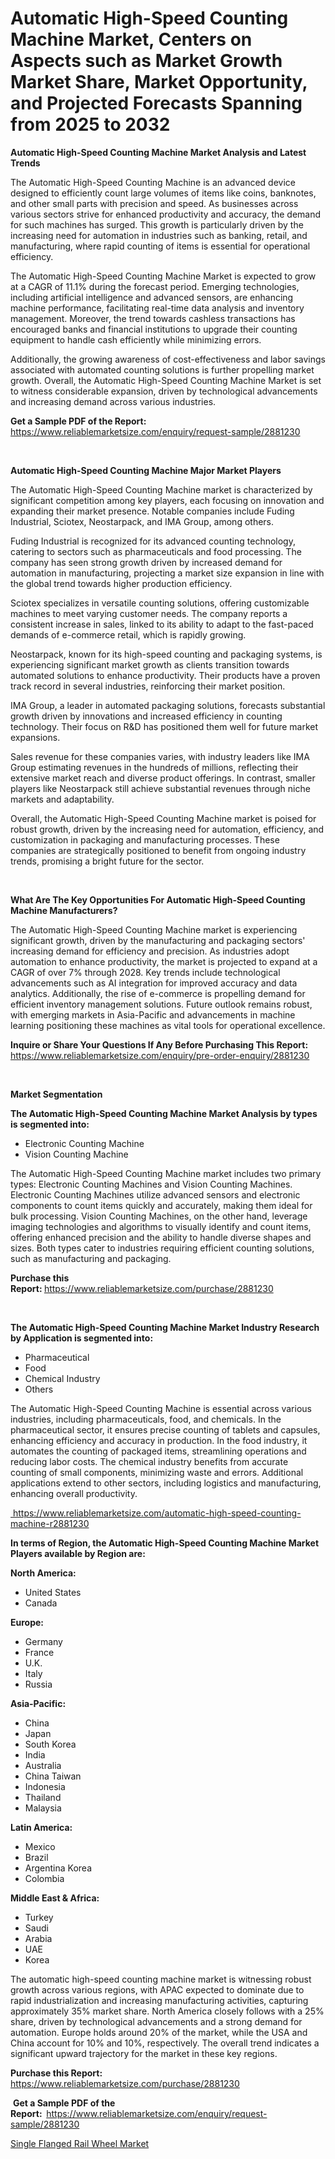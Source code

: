 <p><h1>Automatic High-Speed Counting Machine Market, Centers on Aspects such as Market Growth Market Share, Market Opportunity, and Projected Forecasts Spanning from 2025 to 2032</h1></p><p><strong>Automatic High-Speed Counting Machine Market Analysis and Latest Trends</strong></p>
<p><p>The Automatic High-Speed Counting Machine is an advanced device designed to efficiently count large volumes of items like coins, banknotes, and other small parts with precision and speed. As businesses across various sectors strive for enhanced productivity and accuracy, the demand for such machines has surged. This growth is particularly driven by the increasing need for automation in industries such as banking, retail, and manufacturing, where rapid counting of items is essential for operational efficiency.</p><p>The Automatic High-Speed Counting Machine Market is expected to grow at a CAGR of 11.1% during the forecast period. Emerging technologies, including artificial intelligence and advanced sensors, are enhancing machine performance, facilitating real-time data analysis and inventory management. Moreover, the trend towards cashless transactions has encouraged banks and financial institutions to upgrade their counting equipment to handle cash efficiently while minimizing errors. </p><p>Additionally, the growing awareness of cost-effectiveness and labor savings associated with automated counting solutions is further propelling market growth. Overall, the Automatic High-Speed Counting Machine Market is set to witness considerable expansion, driven by technological advancements and increasing demand across various industries.</p></p>
<p><strong>Get a Sample PDF of the Report:&nbsp;</strong> <a href="https://www.reliablemarketsize.com/enquiry/request-sample/2881230?utm_campaign=2803&utm_medium=2&utm_source=Github&utm_content=ia&utm_term=12032025&utm_id=automatic-high-speed-counting-machine">https://www.reliablemarketsize.com/enquiry/request-sample/2881230</a></p>
<p>&nbsp;</p>
<p><strong>Automatic High-Speed Counting Machine Major Market Players</strong></p>
<p><p>The Automatic High-Speed Counting Machine market is characterized by significant competition among key players, each focusing on innovation and expanding their market presence. Notable companies include Fuding Industrial, Sciotex, Neostarpack, and IMA Group, among others.</p><p>Fuding Industrial is recognized for its advanced counting technology, catering to sectors such as pharmaceuticals and food processing. The company has seen strong growth driven by increased demand for automation in manufacturing, projecting a market size expansion in line with the global trend towards higher production efficiency.</p><p>Sciotex specializes in versatile counting solutions, offering customizable machines to meet varying customer needs. The company reports a consistent increase in sales, linked to its ability to adapt to the fast-paced demands of e-commerce retail, which is rapidly growing.</p><p>Neostarpack, known for its high-speed counting and packaging systems, is experiencing significant market growth as clients transition towards automated solutions to enhance productivity. Their products have a proven track record in several industries, reinforcing their market position.</p><p>IMA Group, a leader in automated packaging solutions, forecasts substantial growth driven by innovations and increased efficiency in counting technology. Their focus on R&D has positioned them well for future market expansions.</p><p>Sales revenue for these companies varies, with industry leaders like IMA Group estimating revenues in the hundreds of millions, reflecting their extensive market reach and diverse product offerings. In contrast, smaller players like Neostarpack still achieve substantial revenues through niche markets and adaptability.</p><p>Overall, the Automatic High-Speed Counting Machine market is poised for robust growth, driven by the increasing need for automation, efficiency, and customization in packaging and manufacturing processes. These companies are strategically positioned to benefit from ongoing industry trends, promising a bright future for the sector.</p></p>
<p>&nbsp;</p>
<p><strong>What Are The Key Opportunities For Automatic High-Speed Counting Machine Manufacturers?</strong></p>
<p><p>The Automatic High-Speed Counting Machine market is experiencing significant growth, driven by the manufacturing and packaging sectors' increasing demand for efficiency and precision. As industries adopt automation to enhance productivity, the market is projected to expand at a CAGR of over 7% through 2028. Key trends include technological advancements such as AI integration for improved accuracy and data analytics. Additionally, the rise of e-commerce is propelling demand for efficient inventory management solutions. Future outlook remains robust, with emerging markets in Asia-Pacific and advancements in machine learning positioning these machines as vital tools for operational excellence.</p></p>
<p><strong>Inquire or Share Your Questions If Any Before Purchasing This Report:</strong> <a href="https://www.reliablemarketsize.com/enquiry/pre-order-enquiry/2881230?utm_campaign=2803&utm_medium=2&utm_source=Github&utm_content=ia&utm_term=12032025&utm_id=automatic-high-speed-counting-machine">https://www.reliablemarketsize.com/enquiry/pre-order-enquiry/2881230</a></p>
<p>&nbsp;</p>
<p><strong>Market Segmentation</strong></p>
<p><strong>The Automatic High-Speed Counting Machine Market Analysis by types is segmented into:</strong></p>
<p><ul><li>Electronic Counting Machine</li><li>Vision Counting Machine</li></ul></p>
<p><p>The Automatic High-Speed Counting Machine market includes two primary types: Electronic Counting Machines and Vision Counting Machines. Electronic Counting Machines utilize advanced sensors and electronic components to count items quickly and accurately, making them ideal for bulk processing. Vision Counting Machines, on the other hand, leverage imaging technologies and algorithms to visually identify and count items, offering enhanced precision and the ability to handle diverse shapes and sizes. Both types cater to industries requiring efficient counting solutions, such as manufacturing and packaging.</p></p>
<p><strong>Purchase this Report:&nbsp;</strong><a href="https://www.reliablemarketsize.com/purchase/2881230?utm_campaign=2803&utm_medium=2&utm_source=Github&utm_content=ia&utm_term=12032025&utm_id=automatic-high-speed-counting-machine">https://www.reliablemarketsize.com/purchase/2881230</a></p>
<p>&nbsp;</p>
<p><strong>The Automatic High-Speed Counting Machine Market Industry Research by Application is segmented into:</strong></p>
<p><ul><li>Pharmaceutical</li><li>Food</li><li>Chemical Industry</li><li>Others</li></ul></p>
<p><p>The Automatic High-Speed Counting Machine is essential across various industries, including pharmaceuticals, food, and chemicals. In the pharmaceutical sector, it ensures precise counting of tablets and capsules, enhancing efficiency and accuracy in production. In the food industry, it automates the counting of packaged items, streamlining operations and reducing labor costs. The chemical industry benefits from accurate counting of small components, minimizing waste and errors. Additional applications extend to other sectors, including logistics and manufacturing, enhancing overall productivity.</p></p>
<p><a href="https://www.reliablemarketsize.com/automatic-high-speed-counting-machine-r2881230?utm_campaign=2803&utm_medium=2&utm_source=Github&utm_content=ia&utm_term=12032025&utm_id=automatic-high-speed-counting-machine">&nbsp;https://www.reliablemarketsize.com/automatic-high-speed-counting-machine-r2881230</a></p>
<p><strong>In terms of Region, the Automatic High-Speed Counting Machine Market Players available by Region are:</strong></p>
<p>
    <p> <strong> North America: </strong>
        <ul>
            <li>United States</li>
            <li>Canada</li>
        </ul>
        </p> 
    <p> <strong> Europe: </strong>
        <ul>
            <li>Germany</li>
            <li>France</li>
            <li>U.K.</li>
            <li>Italy</li>
            <li>Russia</li>
        </ul>
        </p> 
    <p> <strong> Asia-Pacific: </strong>
        <ul>
            <li>China</li>
            <li>Japan</li>
            <li>South Korea</li>
            <li>India</li>
            <li>Australia</li>
            <li>China Taiwan</li>
            <li>Indonesia</li>
            <li>Thailand</li>
            <li>Malaysia</li>
        </ul>
        </p> 
    <p> <strong> Latin America: </strong>
        <ul>
            <li>Mexico</li>
            <li>Brazil</li>
            <li>Argentina Korea</li>
            <li>Colombia</li>
        </ul>
        </p> 
    <p> <strong> Middle East & Africa: </strong>
        <ul>
            <li>Turkey</li>
            <li>Saudi</li>
            <li>Arabia</li>
            <li>UAE</li>
            <li>Korea</li>
        </ul>
    </p>
    </p>
<p><p>The automatic high-speed counting machine market is witnessing robust growth across various regions, with APAC expected to dominate due to rapid industrialization and increasing manufacturing activities, capturing approximately 35% market share. North America closely follows with a 25% share, driven by technological advancements and a strong demand for automation. Europe holds around 20% of the market, while the USA and China account for 10% and 10%, respectively. The overall trend indicates a significant upward trajectory for the market in these key regions.</p></p>
<p><strong>Purchase this Report: </strong><a href="https://www.reliablemarketsize.com/purchase/2881230?utm_campaign=2803&utm_medium=2&utm_source=Github&utm_content=ia&utm_term=12032025&utm_id=automatic-high-speed-counting-machine">https://www.reliablemarketsize.com/purchase/2881230</a></p>
<p>&nbsp;<strong>Get a Sample PDF of the Report:&nbsp;&nbsp;</strong><a href="https://www.reliablemarketsize.com/enquiry/request-sample/2881230?utm_campaign=2803&utm_medium=2&utm_source=Github&utm_content=ia&utm_term=12032025&utm_id=automatic-high-speed-counting-machine">https://www.reliablemarketsize.com/enquiry/request-sample/2881230</a></p>
<p><strong></strong></p>
<p><p><a href="https://github.com/kaidaloeckf7/Market-Research-Report-List-1/blob/main/single-flanged-rail-wheel-market.md?utm_campaign=2803&utm_medium=2&utm_source=Github&utm_content=ia&utm_term=12032025&utm_id=automatic-high-speed-counting-machine">Single Flanged Rail Wheel Market</a></p></p>